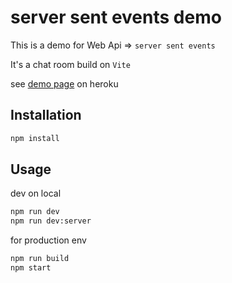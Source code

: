 # server sent events demo

This is a demo for Web Api => ```server sent events```

It's a chat room build on ```Vite```

see [demo page](https://server-sent-event-demo.herokuapp.com/) on heroku

## Installation

```bash
npm install
```

## Usage

dev on local

```bash
npm run dev
npm run dev:server
```

for production env

```bash
npm run build
npm start
```
